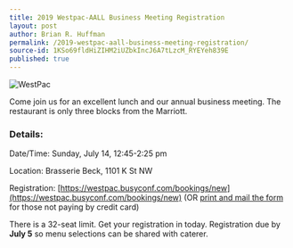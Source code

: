 ```yaml
---
title: 2019 Westpac-AALL Business Meeting Registration
layout: post
author: Brian R. Huffman
permalink: /2019-westpac-aall-business-meeting-registration/
source-id: 1KSo69fldHiZIHM2iUZbkIncJ6A7tLzcM_RYEYeh839E
published: true
---
```

![WestPac](https://aallwestpac.github.io/assets/posts/oldwplogo.jpg)

Come join us for an excellent lunch and our annual business meeting. The restaurant is only three blocks from the Marriott.

### Details:

Date/Time:  	Sunday, July 14, 12:45-2:25 pm

Location:     	Brasserie Beck, 1101 K St NW

 

Registration:   [https://westpac.busyconf.com/bookings/new](https://westpac.busyconf.com/bookings/new) (OR [print and mail the form](http://chapters.aallnet.org/westpac/forms/2019WestPAALL.businessmeeting.pdf) for those not paying by credit card)

 

There is a 32-seat limit. Get your registration in today. Registration due by **July 5** so menu selections can be shared with caterer.


